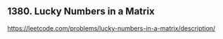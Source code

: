 ## 1380. Lucky Numbers in a Matrix

https://leetcode.com/problems/lucky-numbers-in-a-matrix/description/
